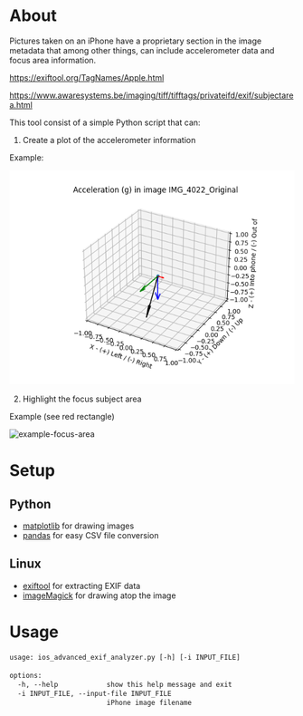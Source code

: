 # About

Pictures taken on an iPhone have a proprietary section in the image metadata that among other things, can include accelerometer data and focus area information.

https://exiftool.org/TagNames/Apple.html

https://www.awaresystems.be/imaging/tiff/tifftags/privateifd/exif/subjectarea.html


This tool consist of a simple Python script that can:

1. Create a plot of the accelerometer information

Example:

![example-accelerometer-image](./IMG_4022_Original.png)

2. Highlight the focus subject area

Example (see red rectangle)

![example-focus-area](./test_image.jpg)

# Setup

## Python

* [matplotlib](https://matplotlib.org/) for drawing images
* [pandas](https://pandas.pydata.org/) for easy CSV file conversion

## Linux

* [exiftool](https://exiftool.org/) for extracting EXIF data
* [imageMagick](https://www.imagemagick.org/) for drawing atop the image

# Usage

```
usage: ios_advanced_exif_analyzer.py [-h] [-i INPUT_FILE]

options:
  -h, --help            show this help message and exit
  -i INPUT_FILE, --input-file INPUT_FILE
                        iPhone image filename
```